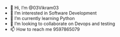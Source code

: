 - 👋 Hi, I’m @03Vikram03
- 👀 I’m interested in Software Development 
- 🌱 I’m currently learning Python 
- 💞️ I’m looking to collaborate on Devops and testing 
- 📫 How to reach me 9597865079

<!---
03Vikram03/03Vikram03 is a ✨ special ✨ repository because its `README.md` (this file) appears on your GitHub profile.
You can click the Preview link to take a look at your changes.
--->
